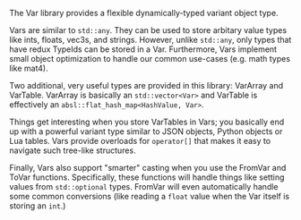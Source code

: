 The Var library provides a flexible dynamically-typed variant object type.

Vars are similar to `std::any`. They can be used to store arbitary value types
like ints, floats, vec3s, and strings. However, unlike `std::any`, only types
that have redux TypeIds can be stored in a Var. Furthermore, Vars implement
small object optimization to handle our common use-cases (e.g. math types like
mat4).

Two additional, very useful types are provided in this library: VarArray and
VarTable. VarArray is basically an `std::vector<Var>` and VarTable is
effectively an `absl::flat_hash_map<HashValue, Var>`.

Things get interesting when you store VarTables in Vars; you basically end up
with a powerful variant type similar to JSON objects, Python objects or Lua
tables. Vars provide overloads for `operator[]` that makes it easy to navigate
such tree-like structures.

Finally, Vars also support "smarter" casting when you use the FromVar and ToVar
functions. Specifically, these functions will handle things like setting values
from `std::optional` types. FromVar will even automatically handle some common
conversions (like reading a `float` value when the Var itself is storing an
`int`.)
